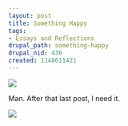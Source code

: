 ```yaml
--- 
layout: post
title: Something Happy
tags: 
- Essays and Reflections
drupal_path: something-happy
drupal_nid: 436
created: 1148611421
---
```

<img src="http://www.princeton.edu/~amoroz/ducklings.jpg">



Man. After that last post, I need it.



<img src="http://www.2goglobal.com/2GoChronicals/2%20Go%20Photos/Asia/vietnam/ducklings.jpg">
